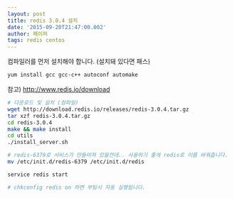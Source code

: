 ```yaml
---
layout: post
title: redis 3.0.4 설치
date: '2015-09-20T21:47:00.002'
author: 페이퍼
tags: redis centos
---
```


컴파일러를 먼저 설치해야 합니다. (설치돼 있다면 패스)  

```bash
yum install gcc gcc-c++ autoconf automake
```

참고) http://www.redis.io/download

```bash
# 다운로드 및 설치 (컴파일)
wget http://download.redis.io/releases/redis-3.0.4.tar.gz
tar xzf redis-3.0.4.tar.gz
cd redis-3.0.4
make && make install
cd utils
./install_server.sh

# redis-6379로 서비스가 만들어져 있을껀데.. 사용하기 좋게 redis로 이름 바꿔줍니다.
mv /etc/init.d/redis-6379 /etc/init.d/redis

service redis start

# chkconfig redis on 하면 부팅시 자동 실행됩니다.
```

